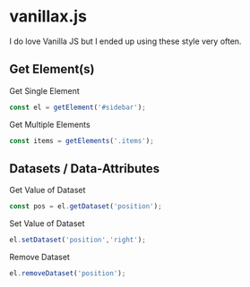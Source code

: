 # vanillax.js
I do love Vanilla JS but I ended up using these style very often.

## Get Element(s)

Get Single Element
```js
const el = getElement('#sidebar');
```

Get Multiple Elements
```js
const items = getElements('.items');
```

## Datasets / Data-Attributes

Get Value of Dataset
```js
const pos = el.getDataset('position');
```

Set Value of Dataset
```js
el.setDataset('position','right');
```

Remove Dataset
```js
el.removeDataset('position');
```
